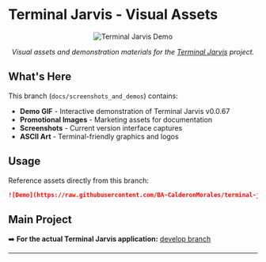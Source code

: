 # Terminal Jarvis - Visual Assets

<div align="center">

![Terminal Jarvis Demo](screenshots_and_demo/Terminal%20Jarvis%20v0.0.67%20Demo.gif)

*Visual assets and demonstration materials for the [Terminal Jarvis](https://github.com/BA-CalderonMorales/terminal-jarvis) project.*

</div>

## What's Here

This branch (`docs/screenshots_and_demos`) contains:

- **Demo GIF** - Interactive demonstration of Terminal Jarvis v0.0.67
- **Promotional Images** - Marketing assets for documentation 
- **Screenshots** - Current version interface captures
- **ASCII Art** - Terminal-friendly graphics and logos

## Usage

Reference assets directly from this branch:

```markdown
![Demo](https://raw.githubusercontent.com/BA-CalderonMorales/terminal-jarvis/docs/screenshots_and_demos/screenshots_and_demo/Terminal Jarvis Demo.gif)
```

## Main Project

➡️ **For the actual Terminal Jarvis application:** [develop branch](https://github.com/BA-CalderonMorales/terminal-jarvis/tree/develop)

---
